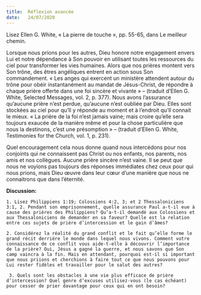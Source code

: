 ```yaml
---
title:  Réflexion avancée
date:   24/07/2020
---
```


Lisez Ellen G. White, « La pierre de touche », pp. 55-65, dans Le meilleur chemin.

Lorsque nous prions pour les autres, Dieu honore notre engagement envers Lui et notre dépendance à Son pouvoir en utilisant toutes les ressources du ciel pour transformer les vies humaines. Alors que nos prières montent vers Son trône, des êtres angéliques entrent en action sous Son commandement. « Les anges qui exercent un ministère attendent autour du trône pour obéir instantanément au mandat de Jésus-Christ, de répondre à chaque prière offerte dans une foi sincère et vivante » – (traduit d’Ellen G. White, Selected Messages, vol. 2, p. 377). Nous avons l’assurance qu’aucune prière n’est perdue, qu’aucune n’est oubliée par Dieu. Elles sont stockées au ciel pour qu’Il y réponde au moment et à l’endroit qu’Il connait le mieux. « La prière de la foi n’est jamais vaine; mais croire qu’elle sera toujours exaucée de la manière même et pour la chose particulière que nous la destinons, c’est une présomption » – (traduit d’Ellen G. White, Testimonies for the Church, vol. 1, p. 231).

Quel encouragement cela nous donne quand nous intercédons pour nos conjoints qui ne connaissent pas Christ ou nos enfants, nos parents, nos amis et nos collègues. Aucune prière sincère n’est vaine. Il se peut que nous ne voyions pas toujours des réponses immédiates chez ceux pour qui nous prions, mais Dieu œuvre dans leur cœur d’une manière que nous ne connaitrons que dans l’éternité.

**Discussion:**

`1. Lisez Philippiens 1:19; Colossiens 4:2, 3; et 2 Thessaloniciens 3:1, 2. Pendant son emprisonnement, quelle assurance Paul a-t-il eue à cause des prières des Philippiens? Qu’a-t-il demandé aux Colossiens et aux Thessaloniciens de demander en sa faveur? Quelle est la relation entre ces sujets de prière d’intercession et le gain d’âmes?`

`2. Considérez la réalité du grand conflit et le fait qu’elle forme le grand récit derrière le monde dans lequel nous vivons. Comment votre connaissance de ce conflit vous aide-t-elle à découvrir l’importance de la prière? Oui, Jésus a gagné la guerre, et nous savons que Son camp vaincra à la fin. Mais en attendant, pourquoi est-il si important que nous priions et cherchions à faire tout ce que nous pouvons pour Lui rester fidèles et travailler pour le salut des autres?`

` 3. Quels sont les obstacles à une vie plus efficace de prière d’intercession? Quel genre d’excuses utilisez-vous (le cas échéant) pour cesser de prier davantage pour ceux qui en ont besoin?`
